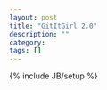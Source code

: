 ```yaml
---
layout: post
title: "GitItGirl 2.0"
description: ""
category: 
tags: []
---
```

{% include JB/setup %}
